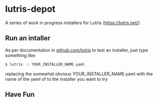 # lutris-depot
A series of work in progress installers for Lutris (https://lutris.net/)

## Run an intaller
As per documentation in [github.com/lutris](https://github.com/lutris/lutris#command-line-options)
to test an installer, just type something like:

```bash
$ lutris -i YOUR_INSTALLER_NAME.yaml
```

replacing the somewhat obvious YOUR_INSTALLER_NAME.yaml with the name of the yaml of to the installer you want to try

## Have Fun
